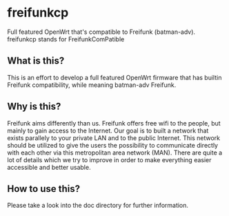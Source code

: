# freifunkcp
Full featured OpenWrt that's compatible to Freifunk (batman-adv).
freifunkcp stands for FreifunkComPatible

## What is this?
This is an effort to develop a full featured OpenWrt firmware that has builtin Freifunk compatibility, while meaning batman-adv Freifunk.

## Why is this?
Freifunk aims differently than us. Freifunk offers free wifi to the people, but mainly to gain access to the Internet. Our goal is to built a network that exists parallely to your private LAN and to the public Internet. This network should be utilized to give the users the possibility to communicate directly with each other via this metropolitan area network (MAN). There are quite a lot of details which we try to improve in order to make everything easier accessible and better usable.

## How to use this?
Please take a look into the doc directory for further information.
